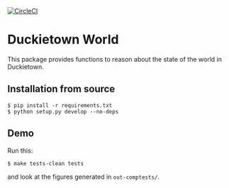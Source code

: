[![CircleCI](https://circleci.com/gh/duckietown/duckietown-world.svg?style=shield)](https://circleci.com/gh/duckietown/duckietown-workd)


# Duckietown World


This package provides functions to reason about the state of the world in Duckietown.

## Installation from source

    $ pip install -r requirements.txt
    $ python setup.py develop --no-deps
    
    

## Demo

Run this:

    $ make tests-clean tests
    
and look at the figures generated in `out-comptests/`.

